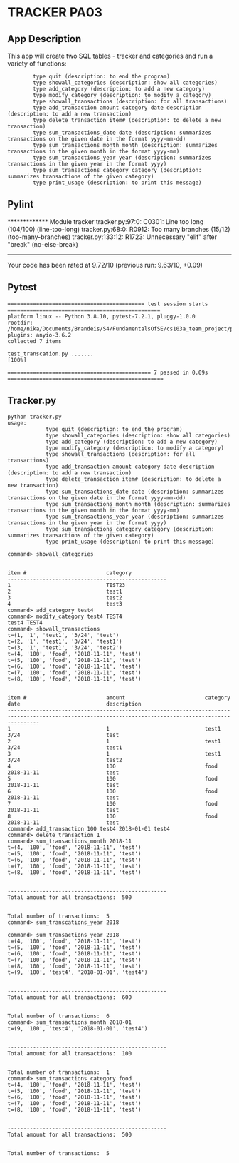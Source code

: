 # TRACKER PA03

## App Description 

This app will create two SQL tables - tracker and categories and run a variety of functions:

            type quit (description: to end the program)
            type showall_categories (description: show all categories)
            type add_category (description: to add a new category)
            type modify_category (description: to modify a category)
            type showall_transactions (description: for all transactions)
            type add_transaction amount category date description (description: to add a new transaction)
            type delete_transaction item# (description: to delete a new transaction)
            type sum_transactions_date date (description: summarizes transactions on the given date in the format yyyy-mm-dd)
            type sum_transactions_month month (description: summarizes transactions in the given month in the format yyyy-mm)
            type sum_transactions_year year (description: summarizes transactions in the given year in the format yyyy)
            type sum_transactions_category category (description: summarizes transactions of the given category)
            type print_usage (description: to print this message)

## Pylint

************* Module tracker
tracker.py:97:0: C0301: Line too long (104/100) (line-too-long)
tracker.py:68:0: R0912: Too many branches (15/12) (too-many-branches)
tracker.py:133:12: R1723: Unnecessary "elif" after "break" (no-else-break)

------------------------------------------------------------------
Your code has been rated at 9.72/10 (previous run: 9.63/10, +0.09)


## Pytest
```
=========================================== test session starts ================================================
platform linux -- Python 3.8.10, pytest-7.2.1, pluggy-1.0.0
rootdir: /home/nika/Documents/Brandeis/S4/FundamentalsOfSE/cs103a_team_project/pa03
plugins: anyio-3.6.2
collected 7 items                                                                                                                                                                         

test_transcation.py .......                                                                                                                                                         [100%]

============================================= 7 passed in 0.09s =================================================
```
## Tracker.py

```
python tracker.py
usage:
            type quit (description: to end the program)
            type showall_categories (description: show all categories)
            type add_category (description: to add a new category)
            type modify_category (description: to modify a category)
            type showall_transactions (description: for all transactions)
            type add_transaction amount category date description (description: to add a new transaction)
            type delete_transaction item# (description: to delete a new transaction)
            type sum_transactions_date date (description: summarizes transactions on the given date in the format yyyy-mm-dd)
            type sum_transactions_month month (description: summarizes transactions in the given month in the format yyyy-mm)
            type sum_transactions_year year (description: summarizes transactions in the given year in the format yyyy)
            type sum_transactions_category category (description: summarizes transactions of the given category)
            type print_usage (description: to print this message)
            
command> showall_categories


item #                         category                      
--------------------------------------------------
1                              TEST23                         
2                              test1                          
3                              test2                          
4                              test3                          
command> add_category test4
command> modify_category test4 TEST4
test4 TEST4
command> showall_transactions
t=(1, '1', 'test1', '3/24', 'test')
t=(2, '1', 'test1', '3/24', 'test1')
t=(3, '1', 'test1', '3/24', 'test2')
t=(4, '100', 'food', '2018-11-11', 'test')
t=(5, '100', 'food', '2018-11-11', 'test')
t=(6, '100', 'food', '2018-11-11', 'test')
t=(7, '100', 'food', '2018-11-11', 'test')
t=(8, '100', 'food', '2018-11-11', 'test')


item #                         amount                         category                       date                           description                   
------------------------------------------------------------------------------------------------------------------------------------------------------
1                              1                              test1                          3/24                           test                          
2                              1                              test1                          3/24                           test1                         
3                              1                              test1                          3/24                           test2                         
4                              100                            food                           2018-11-11                     test                          
5                              100                            food                           2018-11-11                     test                          
6                              100                            food                           2018-11-11                     test                          
7                              100                            food                           2018-11-11                     test                          
8                              100                            food                           2018-11-11                     test                          
command> add_transaction 100 test4 2018-01-01 test4
command> delete_transaction 1
command> sum_transactions_month 2018-11
t=(4, '100', 'food', '2018-11-11', 'test')
t=(5, '100', 'food', '2018-11-11', 'test')
t=(6, '100', 'food', '2018-11-11', 'test')
t=(7, '100', 'food', '2018-11-11', 'test')
t=(8, '100', 'food', '2018-11-11', 'test')


--------------------------------------------------
Total amount for all transactions:  500


Total number of transactions:  5
command> sum_transcations_year 2018
            
command> sum_transactions_year 2018
t=(4, '100', 'food', '2018-11-11', 'test')
t=(5, '100', 'food', '2018-11-11', 'test')
t=(6, '100', 'food', '2018-11-11', 'test')
t=(7, '100', 'food', '2018-11-11', 'test')
t=(8, '100', 'food', '2018-11-11', 'test')
t=(9, '100', 'test4', '2018-01-01', 'test4')


--------------------------------------------------
Total amount for all transactions:  600


Total number of transactions:  6
command> sum_transactions_month 2018-01
t=(9, '100', 'test4', '2018-01-01', 'test4')


--------------------------------------------------
Total amount for all transactions:  100


Total number of transactions:  1
command> sum_transactions_category food
t=(4, '100', 'food', '2018-11-11', 'test')
t=(5, '100', 'food', '2018-11-11', 'test')
t=(6, '100', 'food', '2018-11-11', 'test')
t=(7, '100', 'food', '2018-11-11', 'test')
t=(8, '100', 'food', '2018-11-11', 'test')


--------------------------------------------------
Total amount for all transactions:  500


Total number of transactions:  5
```